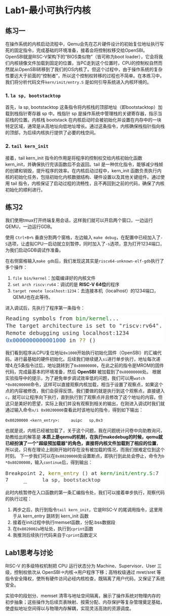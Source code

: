 # Lab1-最小可执行内核
## 练习一
在操作系统的内核启动流程中，Qemu会先在芯片硬件设计的初始复位地址执行写死的固定指令，完成基础的环境准备，接着会将控制权移交给OpenSBI。OpenSBI就是RISC-V架构下的“BIOS类似物”（皆可称为boot loader），它会将我们内核镜像文件加载到固定的位置，当PC走到这个位置时，CPU的控制权自然而然就从OpenSBI转移到了我们的OS内核了。但这个过程中，由于操作系统的复杂性要远大于前面的“控制者”，所以这个控制权转移的过程也不简单。在本练习中，我们将分析代码文件`kern/init/entry.S` 是如何引导系统进入内核环境的。

### 1. `la sp, bootstacktop`
首先，la sp, bootstacktop 这条指令将内核栈的顶部地址（即bootstacktop）加载到栈指针寄存器 sp 中。栈指针 sp 是操作系统中管理栈的关键寄存器，指示当前栈的位置。内核栈 bootstack 在内核启动时会被初始化并设置在内存中的一块特定区域，通常是从高地址向低地址增长。通过这条指令，内核确保栈指针指向栈的顶部，为后续内核执行提供了必要的栈空间。

### 2. `tail kern_init`
接着，tail kern_init 指令的作用是将程序的控制权交给内核初始化函数 kern_init，并确保执行完该函数后不会返回。tail 是一种优化指令，能够减少栈帧的创建和销毁，提升程序的效率。在内核启动过程中，kern_init 函数负责执行内核的初始化任务，包括初始化内核数据结构、硬件设置以及其他关键组件。通过使用 tail 指令，内核保证了启动过程的流畅性，且不再回到之前的代码，确保了内核初始化的顺利进行。
## 练习2
我们使用tmux打开终端复用会话，这样我们就可以开启两个窗口，一边运行QEMU，一边运行GDB。

使用 `Ctrl+B+%` 垂直分割两个窗格，左边输入 `make debug`，在配置中已经加入了`-S`选项，让虚拟CPU一启动就立刻暂停，同时加入了`-s`选项，意为打开1234端口，为我们启动GDB调试作准备。

在右侧窗格输入`make gdb`后，我们发现这其实是`riscv64-unknown-elf-gdb`执行了多个操作：
1. `file bin/kernel`：加载编译好的内核文件
1. `set arch riscv:rv64`：调试的是 **RISC-V 64位**的程序
2. `target remote localhost:1234`：去连接本机（localhost）的1234端口，QEMU也在此等待。

进入调试后，先执行了程序第一条指令：

![alt text](figs/image.png)

我们看到程序从CPU复位地址`0x1000`开始执行初始化固件（OpenSBI）的汇编代码，进行最基础的硬件初始化。后续我们继续键入`si`进行单步执行，地址每次递增4,在5条指令过后，地址跳转到了`0x80000000`，在此之前的指令是MROM的固件代码，完成最基本的环境准备，然后 **OpenSBI** 被加载到了`0x80000000`处。
根据实验指导中的提示，为了避免单步调试效率低的问题，我们可以用`watch *0x80200000`命令，这样可以直接观察内核加载，相当于设置了观察点，如果这个点的内容被修改，我们会获得反馈。我们要做的就是执行到这个观察点，直接键入`c`，就可以让程序向下执行，直到执行到了观察点并且修改了这个地址的内容。但这只是美好的愿望，实际上我们并没有观察到相关的输出，在刚进入调试时我们就通过输入命令`x/i 0x80200000`查看此时该地址的指令，得到如下输出：

`0x80200000 <kern_entry>:     auipc   sp,0x3`

也就是说，内核已经被加载了，关于这个问题，我在问题统计问卷中向助教询问，助教给出的解答是 **本质上是qemu的机制，在执行makedebug的时候，qemu就已经扮演了一个"超级预加载器"的角色，直接将内核文件加载到了相应的位置**，所以说，只有在理论上刚刚开始时存在没有被加载的情况，而我们很难定位到这个时刻。
下一步我们可以在`0x80200000`处设置断点，即执行到此处会停止，命令为`b *0x80200000`，输入`continue`后，得到输出：

![alt text](figs/image2.png)

此时内核暂停在入口函数的第一条汇编指令处，我们可以接着单步执行，观察代码的执行过程：
1. 两步之后，执行到指令`tail kern_init`，它是RISC-V 的尾调用指令，这里用于从 kern_entry 跳转到 kern_init 函数
2. 接着在init过程中执行memset函数，分配.bss数据段
3. 在`0x8020002a`地址处，执行到`cprint`函数
4. 我推测后续执行代码来自于`cprint`函数定义

## Lab1思考与讨论
RISC-V 的多级特权机制把 CPU 运行状态分为 Machine、Supervisor、User 三级，控制权依次从 OpenSBI→内核→用户程序下移；高特权级通过 mret/sret 等指令安全降权，使所有硬件访问必经内核检查，既隔离了用户代码，又保证了系统安全。

实验中的段划分、memset 清零与地址空间隔离，展示了操作系统对物理内存的初步抽象；这些操作为后续页表映射、按需分配、内存保护等复杂管理奠定基础，使虚拟地址空间得以与物理内存解耦，实现灵活高效的资源调度。